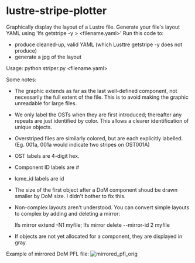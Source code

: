 # lustre-stripe-plotter
Graphically display the layout of a Lustre file.
Generate your file's layout YAML using 'lfs getstripe -y <filename> > <filename.yaml>'
Run this code to:
- produce cleaned-up, valid YAML (which Lusttre getstripe -y does not produce)
- generate a jpg of the layout

Usage:
  python striper.py <filename.yaml>

Some notes:
- The graphic extends as far as the last well-defined component, not necessarily the full extent of the file. This is to avoid making the graphic unreadable for large files.
- We only label the OSTs when they are first introduced; thereafter any repeats are just identified by color. This allows a clearer identification of unique objects.
- Overstriped files are similarly colored, but are each explicitly labelled. (Eg. 001a, 001a would indicate two stripes on OST001A)
- OST labels are 4-digit hex.
- Component ID labels are #<id>
- lcme_id labels are id<id>
- The size of the first object after a DoM component shoud be drawn smaller by DoM size. I didn't bother to fix this.
- Non-complex layouts aren't understood. You can convert simple layouts to complex by adding and deleting a mirror:

  lfs mirror extend -N1 myfile; lfs mirror delete --mirror-id 2 myfile
- If objects are not yet allocated for a component, they are displayed in gray.
  
Example of mirrored DoM PFL file:
  ![mirrored_pfl_orig](https://media.github.hpe.com/user/38993/files/f72bf8e5-3b9d-4c37-ae00-51321a6fb1f6)
